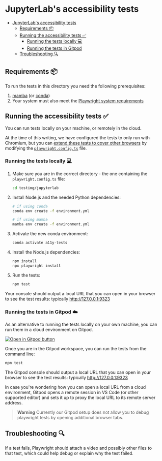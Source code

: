 # JupyterLab's accessibility tests

- [JupyterLab's accessibility tests](#jupyterlabs-accessibility-tests)
  - [Requirements 📦](#requirements-)
  - [Running the accessibility tests ✅](#running-the-accessibility-tests-)
    - [Running the tests locally 💻](#running-the-tests-locally-)
    - [Running the tests in Gitpod](#running-the-tests-in-gitpod)
  - [Troubleshooting 🔍](#troubleshooting-)

## Requirements 📦

To run the tests in this directory you need the following prerequisites:

1. [mamba](https://github.com/mamba-org/mamba) (or [conda](https://docs.conda.io/projects/conda/en/latest/commands/install.html))
1. Your system must also meet the [Playwright system requirements](https://playwright.dev/docs/library#system-requirements)

## Running the accessibility tests ✅

You can run tests locally on your machine, or remotely in the cloud.

At the time of this writing, we have configured the tests to only run with
Chromium, but you can
[extend these tests to cover other browsers](https://github.com/MarcusFelling/demo.playwright/blob/main/accessibility/playwright.config.ts)
by modifying the [`playwright.config.ts`](testing/jupyterlab/playwright.config.ts) file.

### Running the tests locally 💻

1. Make sure you are in the correct directory - the one containing the `playwright.config.ts` file:

   ```bash
   cd testing/jupyterlab
   ```

2. Install Node.js and the needed Python dependencies:

   ```bash
   # if using conda
   conda env create -f environment.yml

   # if using mamba
   mamba env create -f environment.yml
   ```

3. Activate the new conda environment:

   ```bash
   conda activate a11y-tests
   ```

4. Install the Node.js dependencies:

   ```bash
   npm install
   npx playwright install
   ```

5. Run the tests:

   ```bash
   npm test
   ```

Your console should output a local URL that you can open in your browser to see
the test results: typically <http://127.0.0.1:9323>

### Running the tests in Gitpod ☁️

As an alternative to running the tests locally on your own machine, you can run
them in a cloud environment on Gitpod.

[![Open in Gitpod button](https://gitpod.io/button/open-in-gitpod.svg)](https://gitpod.io/#https://github.com/jupyter/accessibility)

Once you are in the Gitpod workspace, you can run the tests from the command line:

```bash
npm test
```

The Gitpod console should output a local URL that you can open in your browser
to see the test results: typically <http://127.0.0.1:9323>

In case you're wondering how you can open a local URL from a cloud environment,
Gitpod opens a remote session in VS Code (or other supported editor) and sets it
up to proxy the local URL to its remote server address.

> **Warning**
> Currently our Gitpod setup does not allow you to debug playwright tests by opening additional browser tabs.

## Troubleshooting 🔍

If a test fails, Playwright should attach a video and possibly other files to
that test, which could help debug or explain why the test failed.
